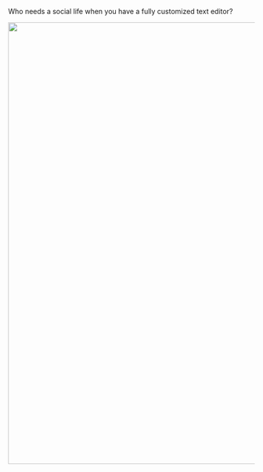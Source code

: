 Who needs a social life when you have a fully customized text editor?

<p align="center">
	<img src="https://github.com/user-attachments/assets/8707bca9-a486-4729-af29-8fb5c0fec4bf" width="900px" />
</p>
